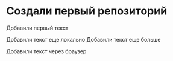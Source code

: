 # Создали первый репозиторий

Добавили первый текст

Добавили текст еще локально
Добавили текст еще больше

Добавили текст через браузер
